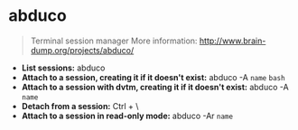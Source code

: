 # abduco
> Terminal session manager
> More information: <http://www.brain-dump.org/projects/abduco/>
- **List sessions:**
abduco
- **Attach to a session, creating it if it doesn't exist:**
abduco -A `name` `bash`
- **Attach to a session with dvtm, creating it if it doesn't exist:**
abduco -A `name`
- **Detach from a session:**
Ctrl + \
- **Attach to a session in read-only mode:**
abduco -Ar `name`
